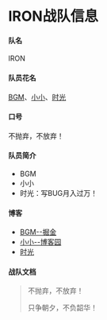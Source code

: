 # IRON战队信息

#### 队名

IRON

#### 队员花名

[BGM](https://juejin.im/user/5d6b64f06fb9a06ae61acf16/posts)、[小小](https://www.cnblogs.com/hello9102/)、[时光]( https://vp.ironc.cn/categories/Github/ )

#### 口号

不抛弃，不放弃！ 

#### 队员简介

- BGM
- 小小
- 时光：写BUG月入过万！

#### 博客

- [BGM--掘金](https://juejin.im/user/5d6b64f06fb9a06ae61acf16/posts)
- [小小--博客园](https://www.cnblogs.com/hello9102/)
- [时光](https://vp.ironc.cn/)

#### 战队文档







> 不抛弃，不放弃！
>
> 只争朝夕，不负韶华！



